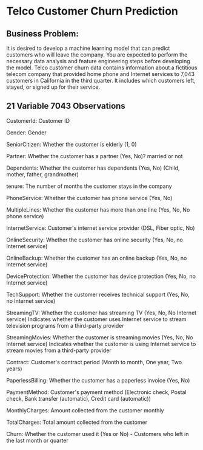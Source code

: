 # Telco Customer Churn Prediction


## Business Problem: 
It is desired to develop a machine learning model that can predict customers who will leave the company. You are expected to perform the necessary data analysis and feature engineering steps before developing the model. Telco customer churn data contains information about a fictitious telecom company that provided home phone and Internet services to 7,043 customers in California in the third quarter. It includes which customers left, stayed, or signed up for their service.

## 21 Variable 7043 Observations

CustomerId: Customer ID

Gender: Gender

SeniorCitizen: Whether the customer is elderly (1, 0)

Partner: Whether the customer has a partner (Yes, No)? married or not

Dependents: Whether the customer has dependents (Yes, No) (Child, mother, father, grandmother)

  tenure: The number of months the customer stays in the company

PhoneService: Whether the customer has phone service (Yes, No)

MultipleLines: Whether the customer has more than one line (Yes, No, No phone service)

InternetService: Customer's internet service provider (DSL, Fiber optic, No)

  OnlineSecurity: Whether the customer has online security (Yes, No, no Internet service)

  OnlineBackup: Whether the customer has an online backup (Yes, No, no Internet service)

DeviceProtection: Whether the customer has device protection (Yes, No, no Internet service)

TechSupport: Whether the customer receives technical support (Yes, No, no Internet service)

StreamingTV: Whether the customer has streaming TV (Yes, No, No Internet service) Indicates whether the customer uses Internet service to stream television programs from a third-party provider

  StreamingMovies: Whether the customer is streaming movies (Yes, No, No Internet service) Indicates whether the customer is using Internet service to stream movies from a third-party provider

  Contract: Customer's contract period (Month to month, One year, Two years)

PaperlessBilling: Whether the customer has a paperless invoice (Yes, No)

PaymentMethod: Customer's payment method (Electronic check, Postal check, Bank transfer (automatic), Credit card (automatic))

  MonthlyCharges: Amount collected from the customer monthly

  TotalCharges: Total amount collected from the customer

Churn: Whether the customer used it (Yes or No) - Customers who left in the last month or quarter
